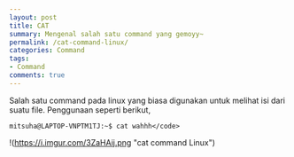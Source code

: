 ```yaml
---
layout: post
title: CAT
summary: Mengenal salah satu command yang gemoyy~
permalink: /cat-command-linux/
categories: Command
tags: 
- Command
comments: true
---
```


Salah satu command pada linux yang biasa digunakan untuk melihat isi dari suatu file. Penggunaan seperti berikut,

~~~
mitsuha@LAPTOP-VNPTM1TJ:~$ cat wahhh</code>
~~~

!(https://i.imgur.com/3ZaHAij.png "cat command Linux")